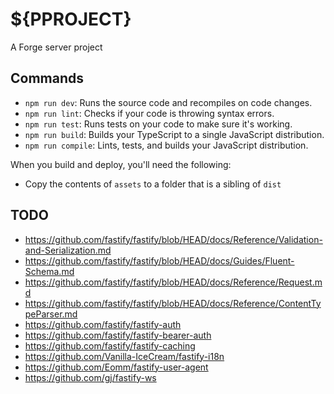 ${PPROJECT}
===========

A Forge server project

## Commands

* `npm run dev`: Runs the source code and recompiles on code changes.
* `npm run lint`: Checks if your code is throwing syntax errors.
* `npm run test`: Runs tests on your code to make sure it's working.
* `npm run build`: Builds your TypeScript to a single JavaScript distribution.
* `npm run compile`: Lints, tests, and builds your JavaScript distribution.

When you build and deploy, you'll need the following:
* Copy the contents of `assets` to a folder that is a sibling of `dist`

## TODO

* https://github.com/fastify/fastify/blob/HEAD/docs/Reference/Validation-and-Serialization.md
* https://github.com/fastify/fastify/blob/HEAD/docs/Guides/Fluent-Schema.md
* https://github.com/fastify/fastify/blob/HEAD/docs/Reference/Request.md
* https://github.com/fastify/fastify/blob/HEAD/docs/Reference/ContentTypeParser.md
* https://github.com/fastify/fastify-auth
* https://github.com/fastify/fastify-bearer-auth
* https://github.com/fastify/fastify-caching
* https://github.com/Vanilla-IceCream/fastify-i18n
* https://github.com/Eomm/fastify-user-agent
* https://github.com/gj/fastify-ws